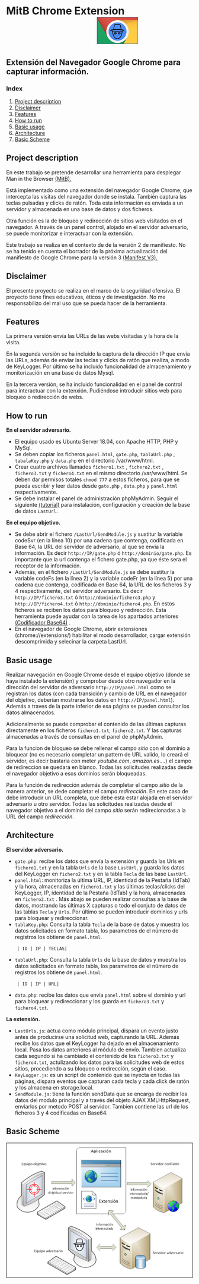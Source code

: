 # MitB Chrome Extension &nbsp;&nbsp;&nbsp;&nbsp;&nbsp;&nbsp;&nbsp;&nbsp;&nbsp;&nbsp;&nbsp;&nbsp;&nbsp;&nbsp;&nbsp;&nbsp;&nbsp;&nbsp;&nbsp;&nbsp;&nbsp;&nbsp;&nbsp;&nbsp;&nbsp;&nbsp;&nbsp;&nbsp;&nbsp;&nbsp;&nbsp;&nbsp;&nbsp;&nbsp;&nbsp;&nbsp;&nbsp;![Icon](MITB_Chrome.png)

## Extensión del Navegador Google Chrome para capturar información.

### Index

1. [Project description](#project-description)
2. [Disclaimer](#disclaimer)
3. [Features](#features)
4. [How to run](#how-to-run)
5. [Basic usage](#basic-usage)
6. [Architecture](#architecture)
7. [Basic Scheme](#basic-scheme)


## Project description

En este trabajo se pretende desarrollar una herramienta para desplegar Man in the Browser [(MitB).](https://ipfs.io/ipfs/QmXoypizjW3WknFiJnKLwHCnL72vedxjQkDDP1mXWo6uco/wiki/Man-in-the-browser.html) 

Está implementado como una extensión del navegador Google Chrome, que intercepta las visitas del navegador donde se instala. También captura las teclas pulsadas y clicks de ratón. Toda esta información es enviada a un servidor y almacenada en una base de datos y dos ficheros. 

Otra función es la de bloqueo y redirección de sitios web visitados en el navegador. A través de un panel control, alojado en el servidor adversario, se puede monitorizar e interactuar con la extensión.

Este trabajo se realiza en el contexto de de la versión 2 de manifiesto. No se ha tenido en cuenta el borrador de la próxima actualización del manifiesto de Google Chrome para la versión 3 [(Manifest V3).](https://docs.google.com/document/d/1nPu6Wy4LWR66EFLeYInl3NzzhHzc-qnk4w4PX-0XMw8/preview#heading=h.xgjl2srtytjt)

## Disclaimer

El presente proyecto se realiza en el marco de la seguridad ofensiva. El proyecto tiene fines educativos, éticos y de investigación. No me responsabilizo del mal uso que se pueda hacer de la herramienta.  

## Features

La primera versión envía las URLs de las webs visitadas y la hora de la visita. 

En la segunda versión se ha incluido la captura de la dirección IP que envía las URLs, además de enviar las teclas y clicks de ratón que realiza, a modo de KeyLogger. Por último se ha incluido funcionalidad de almacenamiento y monitorización en una base de datos Mysql. 

En la tercera versión, se ha incluido funcionalidad en el panel de control para interactuar con la extenxión. Pudiéndose introducir sitios web para bloqueo o redirección de webs. 

## How to run

**En el servidor adversario.**

+ El equipo usado es Ubuntu Server 18.04, con Apache HTTP, PHP y MySql.
+ Se deben copiar los ficheros `panel.html`, `gate.php`, `tablaUrl.php` , `tabalaKey.php` y `data.php` en el directorio /var/www/html.
+ Crear cuatro archivos llamados `fichero1.txt` , `fichero2.txt` , `fichero3.txt` y `fichero4.txt` en el mismo directorio /var/www/html. Se deben dar permisos totales `chmod 777` a estos ficheros, para que se pueda escribir y leer datos desde `gate.php` , `data.php` y `panel.html` respectivamente.
+ Se debe instalar el panel de administración phpMyAdmin. Seguir el siguiente [(tutorial)](phpmyadmin.pdf) para instalación, configuración y creación de la base de datos `LastUrl`. 

**En el equipo objetivo.**

+ Se debe abrir el fichero `/LastUrl/SendModule.js` y sustitur la variable codeSvr (en la línea 10) por una cadena que contenga, codificada en Base 64, la URL del servidor de adversario, al que se envia la información. Es decir `http://IP/gate.php` ó `http://dominio/gate.php`. Es importante que la url contenga el fichero gate.php, ya que éste sera el receptor de la información.
+ Además, en el fichero `/LastUrl/SendModule.js` se debe sustitur la variable codeFs (en la línea 2) y la variable codeFr (en la línea 5) por una cadena que contenga, codificada en Base 64, la URL de los ficheros 3 y 4  respectivamente, del servidor adversario. Es decir `http://IP/fichero3.txt` ó `http://dominio/fichero3.php` y `http://IP/fichero4.txt` ó `http://dominio/fichero4.php`. En estos ficheros se reciben los datos para bloqueo y redirección. 
Esta herramienta puede ayudar con la tarea de los apartados anteriores [(Codificador Base64)](https://www.base64encode.org/) . 
+ En el navegador de Google Chrome, abrir extensiones (chrome://extensions/) habilitar el modo desarrollador, cargar extensión descomprimida y selecinar la carpeta LastUrl. 


## Basic usage

Realizar navegación en Google Chrome desde el equipo objetivo (donde se haya instalado la extensión) y comprobar desde otro navegador en la dirección del servidor de adversario `http://IP/panel.html` como se registran los datos (con cada transición y cambio de URL en el navegador del objetivo, deberían mostrarse los datos en `http://IP/panel.html`). Además a traves de la parte inferior de esa página se pueden consultar los datos almacenados.

Adicionalmente se puede comprobar el contenido de las últimas capturas directamente en los ficheros `fichero1.txt`, `fichero2.txt`. Y las capturas almacenadas a través de consultas en el panel de phpMyAdmin.

Para la funcion de bloqueo se debe rellenar el campo *sitio* con el dominio a bloquear (no es necesario completar un pattern de URL valido, lo creará el servidor, es decir bastaria con meter *youtube.com*, *amazon.es*....) el campo de redireccion se quedará en blanco. Todas las solicitudes realizadas desde el navegador objetivo a esos dominios serán bloqueadas.

Para la función de redirección además de completar el campo *sitio* de la manera anterior, se dede completar el campo *redirección*. En este caso de debe introducir un URL completa, que debe esta estar alojada en el servidor adversario u otro servidor. Todas las solicitudes realizadas desde el navegador objetivo a el dominio del campo *sitio* serán redirecionadas a la URL del campo *redirección*.

## Architecture

**El servidor adversario.**

+ `gate.php`: recibe los datos que envía la extensión y guarda las Urls en `fichero1.txt` y en la tabla `Urls` de la base `LastUrl`, y guarda los datos del KeyLogger en `fichero2.txt` y en la tabla `Tecla` de las base `LastUrl`.
+ `panel.html`: monitoriza la última URL, IP, identidad de la Pestaña (IdTab) y la hora, almacenadas en `fichero1.txt` y las últimas teclas/clicks del KeyLogger, IP, identidad de la Pestaña (IdTab) y la hora, almacenadas en `fichero2.txt` . Más abajo se pueden realizar consultas a la base de datos, mostrando las últimas X capturas o todo el conjuto de datos de las tablas `Tecla` y `Urls`. Por último se pueden introducir dominios y urls para bloquear y redireccionar.
+ `tablaKey.php`: Consulta la tabla `Tecla` de la base de datos y muestra los datos solicitados en formato tabla, los parametros de el número de registros los obtiene de `panel.html`.
```plain
    | ID | IP | TECLAS|
```
+ `tablaUrl.php`: Consulta la tabla `Urls` de la base de datos y muestra los datos solicitados en formato tabla, los parametros de el número de registros los obtiene de `panel.html`.
```plain
    | ID | IP | URL|
```
+ `data.php`: recibe los datos que envía `panel.html` sobre el dominio y url para bloquear y redireccionar y los guarda en `fichero3.txt` y `fichero4.txt`.

**La extensión.**

+ `LastUrls.js`: actua como módulo principal, dispara un evento justo antes de producirse una solicitud web, capturando la URL. Además recibe los datos que el KeyLogger ha dejado en el almacenamiento local. Pasa los datos anteriores al módulo de envío. Tambien actualiza cada segundo si ha cambiado el contenido de los `fichero3.txt` y `fichero4.txt`, actulizando los datos para las solicitudes web de estos sitios, procediendo a su bloqueo o redirección, según el caso.
+ `KeyLogger.js`: es un script de contenido que se inyecta en todas las páginas, dispara eventos que capturan cada tecla y cada click de ratón y los almacena en storage.local.
+ `SendModule.js`: tiene la función sendData que se encarga de recibir los datos del modulo principal y a través del objeto AJAX  XMLHttpRequest, enviarlos por metodo POST al servidor. Tambien contiene las url de los ficheros 3 y 4 codificadas en Base64. 

## Basic Scheme

![Basic Scheme](Scheme3.png)
